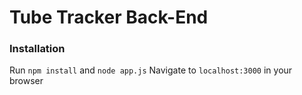 # Tube Tracker Back-End

### Installation
Run `npm install` and `node app.js`
Navigate to `localhost:3000` in your browser
